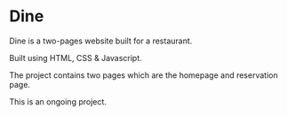 # Dine


Dine is a two-pages website built for a restaurant.

Built using HTML, CSS & Javascript.

The project contains two pages which are the homepage and reservation page.

This is an ongoing project.
